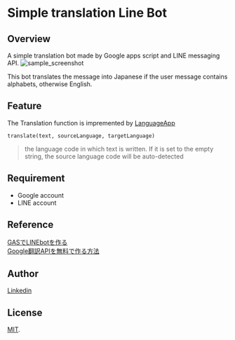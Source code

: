 # Simple translation Line Bot

## Overview
A simple translation bot made by Google apps script and LINE messaging API.
![sample_screenshot](https://user-images.githubusercontent.com/32945913/107312645-37666300-6ad4-11eb-8c50-0c384daf2f4a.png)

This bot translates the message into Japanese if the user message contains alphabets, otherwise English.

## Feature
The Translation function is impremented by [LanguageApp](https://developers.google.com/apps-script/reference/language/language-app)  
```
translate(text, sourceLanguage, targetLanguage)
```  
> the language code in which text is written. If it is set to the empty string, the source language code will be auto-detected

## Requirement
- Google account
- LINE account

## Reference
[GASでLINEbotを作る](https://qiita.com/ttexan/items/749bed9a60313e51b4c8)  
[Google翻訳APIを無料で作る方法](https://qiita.com/satto_sann/items/be4177360a0bc3691fdf)

## Author
[Linkedin](https://www.linkedin.com/in/sawa-naga-ba2a88201/)

## License
[MIT](https://en.wikipedia.org/wiki/MIT_License).


